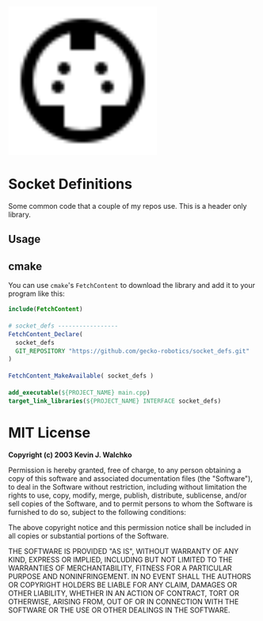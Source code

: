 <img src="docs/socket.svg" width="300px">

# Socket Definitions

Some common code that a couple of my repos use. This is a header
only library.

## Usage



## cmake

You can use `cmake`'s `FetchContent` to download the library and
add it to your program like this:

```cmake
include(FetchContent)

# socket_defs -----------------
FetchContent_Declare(
  socket_defs
  GIT_REPOSITORY "https://github.com/gecko-robotics/socket_defs.git"
)

FetchContent_MakeAvailable( socket_defs )

add_executable(${PROJECT_NAME} main.cpp)
target_link_libraries(${PROJECT_NAME} INTERFACE socket_defs)
```

# MIT License

**Copyright (c) 2003 Kevin J. Walchko**

Permission is hereby granted, free of charge, to any person obtaining a copy
of this software and associated documentation files (the "Software"), to deal
in the Software without restriction, including without limitation the rights
to use, copy, modify, merge, publish, distribute, sublicense, and/or sell
copies of the Software, and to permit persons to whom the Software is
furnished to do so, subject to the following conditions:

The above copyright notice and this permission notice shall be included in all
copies or substantial portions of the Software.

THE SOFTWARE IS PROVIDED "AS IS", WITHOUT WARRANTY OF ANY KIND, EXPRESS OR
IMPLIED, INCLUDING BUT NOT LIMITED TO THE WARRANTIES OF MERCHANTABILITY,
FITNESS FOR A PARTICULAR PURPOSE AND NONINFRINGEMENT. IN NO EVENT SHALL THE
AUTHORS OR COPYRIGHT HOLDERS BE LIABLE FOR ANY CLAIM, DAMAGES OR OTHER
LIABILITY, WHETHER IN AN ACTION OF CONTRACT, TORT OR OTHERWISE, ARISING FROM,
OUT OF OR IN CONNECTION WITH THE SOFTWARE OR THE USE OR OTHER DEALINGS IN THE
SOFTWARE.
